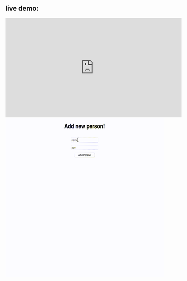 ## live demo:
<iframe width="560" height="315" src="https://www.youtube.com/embed/wu5rW5AJyr8" frameborder="0" allow="autoplay; encrypted-media" allowfullscreen></iframe>

<img src="https://github.com/zhaaaa7/react/blob/master/projects/gif/addperson.gif" alt="addperson" width="800px"/>
